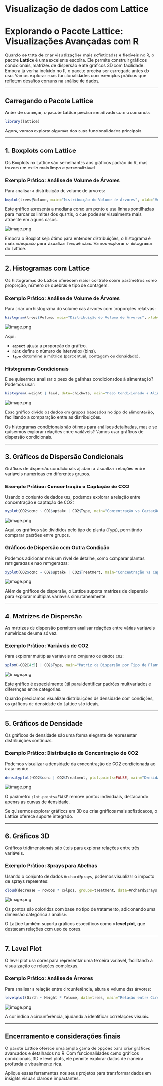 # Visualização de dados com Lattice

# Explorando o Pacote Lattice: Visualizações Avançadas com R

Quando se trata de criar visualizações mais sofisticadas e flexíveis no R, o pacote **Lattice** é uma excelente escolha. Ele permite construir gráficos condicionais, matrizes de dispersão e até gráficos 3D com facilidade. Embora já venha incluído no R, o pacote precisa ser carregado antes do uso. Vamos explorar suas funcionalidades com exemplos práticos que refletem desafios comuns na análise de dados.

---

## **Carregando o Pacote Lattice**

Antes de começar, o pacote Lattice precisa ser ativado com o comando:

```r
library(lattice)

```

Agora, vamos explorar algumas das suas funcionalidades principais.

---

## **1. Boxplots com Lattice**

Os Boxplots no Lattice são semelhantes aos gráficos padrão do R, mas trazem um estilo mais limpo e personalizável.

### **Exemplo Prático: Análise de Volume de Árvores**

Para analisar a distribuição do volume de árvores:

```r
bwplot(trees$Volume, main="Distribuição do Volume de Árvores", xlab="Volume")

```

Este gráfico apresenta a mediana como um ponto e usa linhas pontilhadas para marcar os limites dos quartis, o que pode ser visualmente mais atraente em alguns casos.

![image.png](.imgs/graficos_lattice/image.png)

Embora o Boxplot seja ótimo para entender distribuições, o histograma é mais adequado para visualizar frequências. Vamos explorar o histograma do Lattice.

---

## **2. Histogramas com Lattice**

Os histogramas do Lattice oferecem maior controle sobre parâmetros como proporção, número de quebras e tipo de contagem.

### **Exemplo Prático: Análise de Volume de Árvores**

Para criar um histograma do volume das árvores com proporções relativas:

```r
histogram(trees$Volume, main="Distribuição do Volume de Árvores", xlab="Volume", aspect=1, type="percent", nint=5)

```

![image.png](.imgs/graficos_lattice/image%201.png)

Aqui:

- **`aspect`** ajusta a proporção do gráfico.
- **`nint`** define o número de intervalos (bins).
- **`type`** determina a métrica (percentual, contagem ou densidade).

### **Histogramas Condicionais**

E se quisermos analisar o peso de galinhas condicionados à alimentação? Podemos usar:

```r
histogram(~weight | feed, data=chickwts, main="Peso Condicionado à Alimentação", xlab="Peso")

```

![image.png](.imgs/graficos_lattice/image%202.png)

Esse gráfico divide os dados em grupos baseados no tipo de alimentação, facilitando a comparação entre as distribuições.

Os histogramas condicionais são ótimos para análises detalhadas, mas e se quisermos explorar relações entre variáveis? Vamos usar gráficos de dispersão condicionais.

---

## **3. Gráficos de Dispersão Condicionais**

Gráficos de dispersão condicionais ajudam a visualizar relações entre variáveis numéricas em diferentes grupos.

### **Exemplo Prático: Concentração e Captação de CO2**

Usando o conjunto de dados `CO2`, podemos explorar a relação entre concentração e captação de CO2:

```r
xyplot(CO2$conc ~ CO2$uptake | CO2$Type, main="Concentração vs Captação de CO2 por Tipo", xlab="Captação de CO2", ylab="Concentração de CO2")

```

![image.png](.imgs/graficos_lattice/image%203.png)

Aqui, os gráficos são divididos pelo tipo de planta (`Type`), permitindo comparar padrões entre grupos.

### **Gráficos de Dispersão com Outra Condição**

Podemos adicionar mais um nível de detalhe, como comparar plantas refrigeradas e não refrigeradas:

```r
xyplot(CO2$conc ~ CO2$uptake | CO2$Treatment, main="Concentração vs Captação de CO2 por Tratamento")

```

![image.png](.imgs/graficos_lattice/image%204.png)

Além de gráficos de dispersão, o Lattice suporta matrizes de dispersão para explorar múltiplas variáveis simultaneamente.

---

## **4. Matrizes de Dispersão**

As matrizes de dispersão permitem analisar relações entre várias variáveis numéricas de uma só vez.

### **Exemplo Prático: Variáveis de CO2**

Para explorar múltiplas variáveis no conjunto de dados `CO2`:

```r
splom(~CO2[4:5] | CO2$Type, main="Matriz de Dispersão por Tipo de Planta")

```

![image.png](.imgs/graficos_lattice/image%205.png)

Este gráfico é especialmente útil para identificar padrões multivariados e diferenças entre categorias.

Quando precisamos visualizar distribuições de densidade com condições, os gráficos de densidade do Lattice são ideais.

---

## **5. Gráficos de Densidade**

Os gráficos de densidade são uma forma elegante de representar distribuições contínuas.

### **Exemplo Prático: Distribuição de Concentração de CO2**

Podemos visualizar a densidade da concentração de CO2 condicionada ao tratamento:

```r
densityplot(~CO2$conc | CO2$Treatment, plot.points=FALSE, main="Densidade da Concentração de CO2 por Tratamento")

```

![image.png](.imgs/graficos_lattice/image%206.png)

O parâmetro `plot.points=FALSE` remove pontos individuais, destacando apenas as curvas de densidade.

Se quisermos explorar gráficos em 3D ou criar gráficos mais sofisticados, o Lattice oferece suporte integrado.

---

## **6. Gráficos 3D**

Gráficos tridimensionais são úteis para explorar relações entre três variáveis.

### **Exemplo Prático: Sprays para Abelhas**

Usando o conjunto de dados `OrchardSprays`, podemos visualizar o impacto de sprays repelentes:

```r
cloud(decrease ~ rowpos * colpos, groups=treatment, data=OrchardSprays, main="Impacto de Sprays em Abelhas")

```

![image.png](.imgs/graficos_lattice/image%207.png)

Os pontos são coloridos com base no tipo de tratamento, adicionando uma dimensão categórica à análise.

O Lattice também suporta gráficos específicos como o **level plot**, que destacam relações com uso de cores.

---

## **7. Level Plot**

O level plot usa cores para representar uma terceira variável, facilitando a visualização de relações complexas.

### **Exemplo Prático: Análise de Árvores**

Para analisar a relação entre circunferência, altura e volume das árvores:

```r
levelplot(Girth ~ Height * Volume, data=trees, main="Relação entre Circunferência, Altura e Volume")

```

![image.png](.imgs/graficos_lattice/image%208.png)

A cor indica a circunferência, ajudando a identificar correlações visuais.

---

## Encerramento e considerações finais

O pacote Lattice oferece uma ampla gama de opções para criar gráficos avançados e detalhados no R. Com funcionalidades como gráficos condicionais, 3D e level plots, ele permite explorar dados de maneira profunda e visualmente rica.

Aplique essas ferramentas nos seus projetos para transformar dados em insights visuais claros e impactantes.
